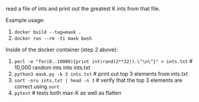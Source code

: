 read a file of ints and print out the greatest K ints from that file.


Example usage:
1. `docker build --tag=maxk .`
1. `docker run --rm -ti maxk bash`

Inside of the docker container (step 2 above):
1. `perl -e "for(0..10000){print int(rand(2**32)).\"\n\"}" > ints.txt`  # 10,000 random ints into ints.txt
1. `python3 maxk.py -k 3 ints.txt`  # print out top 3 elements from ints.txt
1. `sort -nru ints.txt | head -n 3`  # verify that the top 3 elements are correct using `sort`
1. `pytest` # tests both max-K as well as flatten
